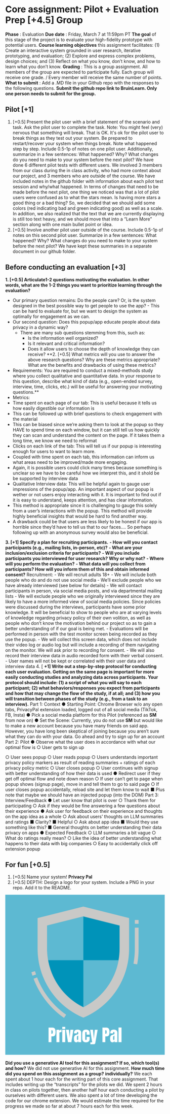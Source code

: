 # Core assignment: Pilot + Evaluation Prep [+4.5] Group

**Phase** : Evaluation
**Due date** : Friday, March 7 at 11:59pm PT
**The goal** of this stage of the project is to evaluate your high-fidelity prototype with potential users.
**Course learning objectives** this assignment facilitates: (1) Create an interactive system grounded in user
research, iterative prototyping, and evaluation; (2) Explore and express complex problems, design
choices; and (3) Reflect on what you know, don’t know, and how to learn what you don’t know.
**Grading** : This is a group assignment. All members of the group are expected to participate fully. Each
group will receive one grade. / Every member will receive the same number of points.
**What to submit** : Add a .MD file in your Github repo with the responses to the following questions.
**Submit the github repo link to BruinLearn. Only one person needs to submit for the group.**

## Pilot [+1]

1. [+0.5] Present the pilot user with a brief statement of the scenario and task. Ask the pilot user to
    complete the task. Note: You might feel (very) nervous that something will break. That is OK. It's
    ok for the pilot user to break things as they test out your system. Be prepared to restart/recover
    your system when things break. Note what happened step by step. Include 0.5-1p of notes on one
    pilot user. Additionally, summarize in a few sentences: What happened? Why? What changes do
    you need to make to your system before the next pilot?
We have done 6 different pilot tests with different users. We involved 3 members from our class during
the in class activity, who had more context about our project, and 3 members who are outside of the
course. We have included notes in the github folder with information about each pilot test session and
why/what happened.
In terms of changes that need to be made before the next pilot, one thing we noticed was that a lot of pilot
users were confused as to what the stars mean. Is having more stars a good thing or a bad thing? So, we
decided that we should add some colors (red indicating bad and green indicating good) as well as a scale.
In addition, we also realized that the text that we are currently displaying is still too text heavy, and we
should move that into a “Learn More” section along with one main bullet point or idea.
2. [+0.5] Involve another pilot user outside of the course. Include 0.5-1p of notes on this second
pilot user. Summarize in a few sentences: What happened? Why? What changes do you need to
make to your system before the next pilot?
We have kept these summaries in a separate document in our github folder.

## Before conducting an evaluation [+3]

**1. [+0.5] Articulate1-2 questions motivating the evaluation. In other words, what are the 1-2 things
you want to prioritize learning through the evaluation?**


- Our primary question remains: Do the people care? Or, is the system designed in the best possible
    way to get people to use the app?
       - This can be hard to evaluate for, but we want to design the system as optimally for
          engagement as we can.
- Our second question: Does this popup/app educate people about data privacy in a dynamic way?
    - There are many sub questions stemming from this, such as:
       - Is the information well organized?
       - Is it relevant and critical information?
       - Does it allow users to choose the depth of knowledge they can receive?
**2. [+0.5] What metrics will you use to answer the above research questions? Why are these metrics
appropriate? What are the benefits and drawbacks of using these metrics?
- Requirements: You are required to conduct a mixed-methods study where you collect
qualitative and quantitative data. In your response to this question, describe what kind of
data (e.g., open-ended survey, interview, time, clicks, etc.) will be useful for answering your
motivating questions.**
- Metrics:
- Time spent on each page of our tab: This is useful because it tells us how easily digestible
our information is
- This can be followed up with brief questions to check engagement with the
material
- This can be biased since we’re asking them to look at the popup so they HAVE to
spend time on each window, but it can still tell us how quickly they can scan and
understand the content on the page. If it takes them a long time, we know we
need to reformat
- Clicks on each link of the tab: This will tell us if our popup is interesting enough for users
to want to learn more.
- Coupled with time spent on each tab, this information can inform us what areas
need to be improved/made more engaging.
- Again, it is possible users could click many times because something is unclear
so we have to be careful how we interpret this, and it shold be be supported by
interview data
- Qualitative Interview data: This will be helpful again to gauge user impressions of the
popup/app. An important aspect of our popup is wether or not users enjoy interacting
with it. It is important to find out if it is easy to understand, keeps attention, and has clear
information.
- This method is appropriate since it is challenging to gauge this solely from a
user’s interactions with the popup. This method will provide highly beneficial
insights that would be hard to find another way.
- A drawback could be that users are less likely to be honest if our app is horrible
since they’d have to tell us that to our faces.... So perhaps following up with an
anonymous survey would also be beneficial.


**3. [+1] Specify a plan for recruiting participants.**
    **- How will you contact participants (e.g., mailing lists, in-person, etc)?**
    **- What are your inclusion/exclusion criteria for participants?**
    **- Will you include participants you interviewed for user research? Why or why not?**
    **- Where will you perform the evaluation?**
    **- What data will you collect from participants? How will you inform them of this and obtain**
       **informed consent?**
Recruitment:
    - We will recruit adults 18+
       - We will include both people who do and do not use social media
       - We’ll exclude people who we have already interviewed (see below for details)
    - We will contact participants in person, via social media posts, and via departmental mailing lists
    - We will exclude people who we originally interviewed since they are likely to have a more
       informed view of social media policies. Since policies were discussed during the interviews,
       participants have some prior knowledge. It will be beneficial to show to people who are at
       varying levels of knowledge regarding privacy policy of their own volition, as well as people who
       don’t know the motivation behind our project so as to gain a better understanding of if our goal is
       being met.
    - Evaluations will be performed in person with the test monitor screen being recorded as they use
       the popup.
    - We will collect this screen data, which does not include their video log or audio log but will
       include a recording of them navigating on the monitor. We will ask prior to recording for consent.
    - We will also record their interview data in audio recorded form with their verbal consent.
    - User names will not be kept or correlated with their user data and interview data
4. [ **+1] Write out a step-by-step protocol for conducting each user evaluation. Getting on the same
page is important for more easily conducting studies and analyzing data across participants. Your
protocol should include: (1) a script of what you will say to each participant; (2) what
behaviors/responses you expect from participants and how that may change the flow of the study, if
at all; and (3) how you will transition between phases of the study (e.g., from a task to an interview).**
Part 1: Context
    ● Starting Point: Chrome Browser w/o any open tabs, PrivacyPal extension loaded, logged out of
       all social media (TikTok, FB, Insta)
    ● Pick a social media platform for this Pilot (referenced as **SM** from now on)
    ● Set the Scene: Currently, you do not use **SM** but would like to make a new account because you
       have many friends on said app. However, you have long been skeptical of joining because you
       aren’t sure what they can do with your data. Go ahead and try to sign up for an account
Part 2: Pilot
    ● Observe what the user does in accordance with what our optimal flow is
       ○ User gets to sign up


○ User sees popup
○ User reads popup
○ Users understands important privacy policy markers as result of reading summaries +
ratings of each privacy policy metric
○ User closes popup
○ User continues with signup with better understanding of how their data is used
● Redirect user if they get off optimal flow and note down reason
○ If user can’t get to page when popup shows (signup page), move in and tell them to go to
said page
○ If user closes popup accidentally, reload site and let them know to wait
■ Plus note that maybe we should have an injected popup (into the DOM)
Part 3: Interview/Feedback
● Let user know that pilot is over
○ Thank them for participating
○ Ask if they would be fine answering a few questions about their experience
● Ask user for feedback on their experience and thoughts on the app idea as a whole
○ Ask about users’ thoughts on LLM summaries and ratings
■ Clarity?
■ Helpful
○ Ask about app idea
■ Would they use something like this?
■ General thoughts on better understanding their data privacy on apps
● Expected Feedback
○ LLM summaries a bit vague
○ What do ratings really mean?
○ Like the idea of better understanding what happens to their data with big companies
○ Easy to accidentally click off extension popup

## For fun [+0.5]

1. [+0.5] Name your system!
**Privacy Pal**
2. [+0.5] DEPTH: Design a logo for your system. Include a PNG in your repo. Add it to the
README.

![logo](../logo.png)

**Did you use a generative AI tool for this assignment? If so, which tool(s) and how?**
We did not use generative AI for this assignment.
**How much time did you spend on this assignment**
**as a group?**
**individually?**
    We each spent about 1 hour each for the writing part of this core assignment. That includes
writing up the “transcripts” for the pilots we did. We spent 2 hours in class on pilots together, then another
half hour each conducting a pilot by ourselves with different users. We also spent a lot of time developing
the code for our chrome extension. We would estimate the time required for the progress we made so far
at about 7 hours each for this week.
